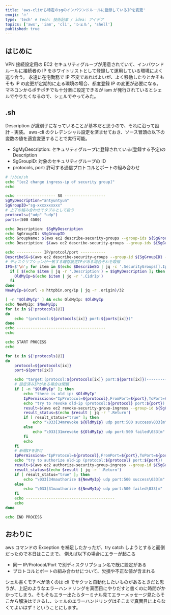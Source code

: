 ```yaml
---
title: 'aws-cliから特定のsgのインバウンドルールに登録しているIPを変更'
emoji: '🔥'
type: 'tech' # tech: 技術記事 / idea: アイデア
topics: ['aws', 'iam', 'cli', 'シェル', 'shell']
published: true
---
```


## はじめに

VPN 接続設定用の EC2 セキュリティグループが用意されていて、インバウンドルールに接続者の IP をホワイトリストとして登録して運用している環境によく巡り合う。
永遠に在宅勤務で IP 不変であればよいが、よく移動したりとかそもそも IP の変更が定期的に走る環境の場合、都度登録 IP の変更が必要になる。
マネコンからポチポチでも十分楽に設定できるが iam が発行されているとシェルでやりたくなるので、シェルでやってみた。

## .sh

Description が識別子になっていることが基本だと思うので、それに沿って設計・実装。
aws-cli のクレデンシャル設定を済ませておき、ソース冒頭の以下の変数の値を適宜変更することで実行可能。

- SgMyDescription: セキュリティグループに登録されている(登録する予定)の Description
- SgGroupID: 対象のセキュリティグループの ID
- protocols, port: 許可する通信プロトコルとポートの組み合わせ

```bash:aws-change-ip-of-sg-ingress.sh
# !/bin/sh
echo "[ec2 change ingress-ip of security group]"
echo

echo ----------------- SG ------------------
SgMyDescription="antyuntyun"
SgGroupID="sg-xxxxxxxxxx"
# 上下の組み合わせでタプルとして扱う
protocols=("udp" "udp")
ports=(500 4500)

echo Description: $SgMyDescription
echo SgGroupID: $SgGroupID
echo GroupName: $(aws ec2 describe-security-groups --group-ids ${SgGroupID} --output json | jq '.SecurityGroups[].GroupName')
echo Description: $(aws ec2 describe-security-groups --group-ids ${SgGroupID} --output json | jq '.SecurityGroups[].Description')

echo ----------- IP/protcol/port -----------
DescribeSG=$(aws ec2 describe-security-groups --group-id ${SgGroupID} --output json)
# ディスクリプションが一致する既存設定IPがある場合それを取得
IFS=$'\n'; for item in $(echo $DescribeSG | jq -c '.SecurityGroups[].IpPermissions[].IpRanges[]'); do
  if [ $(echo $item | jq -r '.Description') = $SgMyDescription ]; then
    OldMyIp=$(echo $item | jq -r '.CidrIp')
  fi
done
NewMyIp=$(curl -s httpbin.org/ip | jq -r .origin)/32

[ -n "$OldMyIp" ] && echo OldMyIp: $OldMyIp
echo NewMyIp: $NewMyIp;
for ix in ${!protocols[@]}
do
    echo "(protocol:${protocols[ix]} port:${ports[ix]})"
done
echo ---------------------------------------
echo

echo START PROCESS
echo

for ix in ${!protocols[@]}
do
    protocol=${protocols[ix]}
    port=${ports[ix]}

    echo "target:(protocol:${protocols[ix]} port:${ports[ix]})---------"
    # 設定済みIPがある場合は閉鎖
    if [ -n "$OldMyIp" ]; then
        echo "there is old ip: $OldMyIp"
        IpPermissions="IpProtocol=${protocol},FromPort=${port},ToPort=${port},IpRanges=[{CidrIp=${OldMyIp}}]"
        echo "try to revoke old-ip (protocol:${protocol} port:${port}) ..."
        result=$(aws ec2 revoke-security-group-ingress --group-id ${SgGroupID} --ip-permissions ${IpPermissions})
        result_status=$(echo $result | jq -r '.Return')
        if [ result_status="true" ]; then
            echo "\033[34mrevoke ${OldMyIp} udp port:500 success\033[m"
        else
            echo "\033[31mrevoke ${OldMyIp} udp port:500 failed\033[m"
        fi
        echo
    fi
    # 新規IPを許可
    IpPermissions="IpProtocol=${protocol},FromPort=${port},ToPort=${port},IpRanges=[{CidrIp=${NewMyIp},Description=${SgMyDescription}}]"
    echo "try to authorize old-ip (protocol:${protocol} port:${port}) ..."
    result=$(aws ec2 authorize-security-group-ingress --group-id ${SgGroupID} --ip-permissions ${IpPermissions})
    result_status=$(echo $result | jq -r '.Return')
    if [ result_status="true" ]; then
        echo "\033[34mauthorize ${NewMyIp} udp port:500 success\033[m"
    else
        echo "\033[31mauthorize ${NewMyIp} udp port:500 failed\033[m"
    fi
    echo ---------------------------------------
    echo
done

echo END PROCESS
```

## おわりに

aws コマンドの Exception を補足したかったが、try catch しようとすると面倒だったので本日はここまで。
例えば以下の場合にエラーが起こる

- 同一 IP/Protocol/Port で別ディスクリプション名で既に設定がある
- プロトコルとポートの組み合わせについて、欠損や不正な値が含まれる

シェル書くモチベが湧くのは cli でサクッと自動化したいものがあるときだと思うが、上記のようなエラーハンドリングを真面目にやりだすと書くのに時間がかかってしまう。そもそもエラー出たらターミナル見てエラーメッセージ見たらそこから解決はできるし、シェルのエラーハンドリングはそこまで真面目によらなくてよいはず！ということにします。
